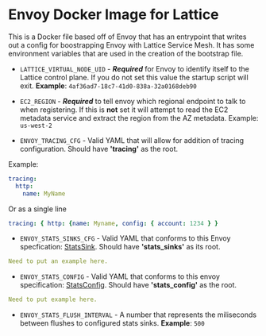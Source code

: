 # Envoy Docker Image for Lattice

This is a Docker file based off of Envoy that has an entrypoint that writes out a config for boostrapping Envoy with Lattice Service Mesh. It has some environment variables that are used in the creation of the bootstrap file.

- ```LATTICE_VIRTUAL_NODE_UID``` - _**Required**_ for Envoy to identify itself to the Lattice control plane. If you do not set this value the startup script will exit. **Example**: ```4af36ad7-18c7-41d0-838a-32a0168deb90```

- ```EC2_REGION``` - _**Required**_ to tell envoy which regional endpoint to talk to when registering. If this is __not__ set it will attempt to read the EC2 metadata service and extract the region from the AZ metadata. Example: ```us-west-2```

- ```ENVOY_TRACING_CFG``` - Valid YAML that will allow for addition of tracing configuration. Should have **'tracing'** as the root.

Example:
```yaml
tracing:
  http:
    name: MyName
```
Or as a single line
```yaml
tracing: { http: {name: Myname, config: { account: 1234 } }
```


- ```ENVOY_STATS_SINKS_CFG``` - Valid YAML that conforms to this Envoy specfication: [StatsSink](https://www.envoyproxy.io/docs/envoy/v1.8.0/api-v2/config/metrics/v2/stats.proto#envoy-api-msg-config-metrics-v2-statssink). Should have **'stats_sinks'** as its root.
```yaml
Need to put an example here.
```
- ```ENVOY_STATS_CONFIG``` - Valid YAML that conforms to this envoy specification: [StatsConfig](https://www.envoyproxy.io/docs/envoy/v1.8.0/api-v2/config/metrics/v2/stats.proto#envoy-api-msg-config-metrics-v2-statsconfig). Should have **'stats_config'** as the root.
```yaml
Need to put example here.
```

- ```ENVOY_STATS_FLUSH_INTERVAL``` - A number that represents the miliseconds between flushes to configured stats sinks. **Example**: ```500```
